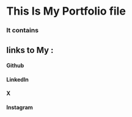 <h1>This Is My Portfolio file</h1>
<h3>It contains</h3>

<h2>links to My :</h2>
<h4>Github</h4>
<h4>LinkedIn</h4>
<h4>X</h4>
<h4>Instagram</h4>

